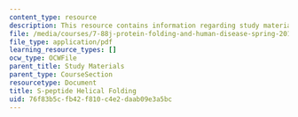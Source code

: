 ```yaml
---
content_type: resource
description: This resource contains information regarding study materials.
file: /media/courses/7-88j-protein-folding-and-human-disease-spring-2015/76f83b5cfb42f810c4e2daab09e3a5bc_MIT7_88JS15_S_peptide.pdf
file_type: application/pdf
learning_resource_types: []
ocw_type: OCWFile
parent_title: Study Materials
parent_type: CourseSection
resourcetype: Document
title: S-peptide Helical Folding
uid: 76f83b5c-fb42-f810-c4e2-daab09e3a5bc
---
```


